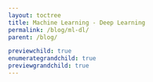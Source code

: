 ```yaml
---
layout: toctree
title: Machine Learning - Deep Learning
permalink: /blog/ml-dl/
parent: /blog/

previewchild: true
enumerategrandchild: true
previewgrandchild: true
---
```

